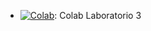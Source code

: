 * [![Colab](https://colab.research.google.com/assets/colab-badge.svg)](https://colab.research.google.com/drive/1Xoi3MO0aKyduL1Yqn4FUP5gZArRTNJwj?usp=sharing): Colab Laboratorio 3
